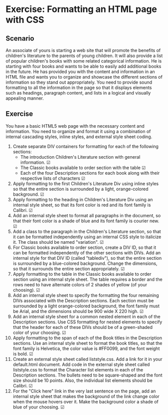 # Exercise: Formatting an HTML page with CSS

## Scenario

An associate of yours is starting a web site that will promote the benefits of children's literature to the parents of young children. It will also provide a list of popular children's books with some related categorical information. He is starting with four books and wants to be able to easily add additional books in the future. He has provided you with the content and information in an HTML file and wants you to organize and showcase the different sections of information so they stand out appropriately. You need to provide sound formatting to all the information in the page so that it displays elements such as headings, paragraph content, and lists in a logical and visually appealing manner.

## Exercise

You have a basic HTML5 web page with the necessary content and information. You need to organize and format it using a combination of internal cascading styles, inline styles, and external style sheet coding.

1. Create separate DIV containers for formatting for each of the following sections:
    - The introduction Children's Literature  section with general information. &#9745;
    - The Classic books available to order  section with the table &#9745;
    - Each of the four Description  sections for each book along with their respective lists of characters &#9745;
2. Apply formatting to the first Children's Literature  Div using inline  styles so that the entire section is surrounded by a light, orange-colored background. &#9745;
3. Apply formatting to the heading in Children's Literature  Div using an internal  style sheet, so that its font color is red  and its font family is Calibri. &#9745;
4. Add an internal  style sheet to format all paragraphs in the document, so that their font color is a shade of blue  and its font family is courier new. &#9745;
5. Add a class  to the paragraph in the Children's Literature  section, so that it can be formatted independently using an internal CSS style to italicize it. The class should be named "variation". &#9745;
6. For Classic books available to order  section, create a DIV ID, so that it can be formatted independently of the other sections with DIVs. Add an internal  style for that DIV ID (called "tablediv"), so that the entire section is surrounded by a blue-colored background. Change the dimensions, so that it surrounds the entire section appropriately. &#9745;
7. Apply formatting to the table in the Classic books available to order  section using an internal style sheet. The table requires a border and the rows need to have alternate colors of 2 shades of yellow (of your choosing). &#9745;
8. Add an internal style sheet to specify the formatting the four remaining DIVs associated with the Description  sections. Each section must be surrounded by a light orange-colored background, the font family must be Arial, and the dimensions should be 900 wide X 220 high. &#9745;
9. Add an internal style sheet for a common nested element in each of the Description sections. Use CSS formatting for nested elements to specify that the header for each of these DIVs should be of a green-shaded color of your choosing. &#9745;
10. Apply formatting to the span of each of the Book titles in the Description  sections. Use an internal style sheet to format the book titles, so that the font family is Helvetica, the color value is #FF0099, and the font weight is bold. &#9745;
11. Create an external style sheet called liststyle.css. Add a link for it in your default.html document. Add code in the external style sheet called liststyle.css to format the Character list elements in each of the Description  sections. The bullets need to be square-shaped and the font size should be 10 points. Also, the individual list elements should be Calibri. &#9745;
12. For the "Click here" link in the very last sentence on the page, add an internal style sheet that makes the background of the link change color when the mouse hovers over it. Make the background color a shade of blue of your choosing. &#9745;